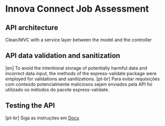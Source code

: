 # Innova Connect Job Assessment

## API architecture
Clean/MVC with a service layer between the model and the controller

## API data validation and sanitization
[en] To avoid the intentional storage of potentially harmful data and incorrect
data input, the methods of the express-validate package were employed for
validations and sanitizations.
[pt-br] Para evitar requisições com conteúdo potencialmente maliciosos sejam 
enviados pela API foi utilizado os métodos do pacote express-validate.

## Testing the API
[pt-br] Siga as instruções em [Docs](./docs/API-TESTING.md)